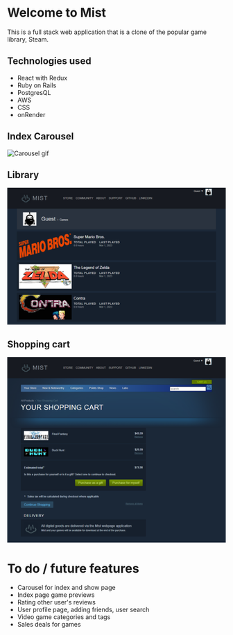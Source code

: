 # Welcome to **Mist**
This is a full stack web application that is a clone of the popular game library, Steam.

## Technologies used
- React with Redux
- Ruby on Rails
- PostgresQL
- AWS
- CSS
- onRender

## Index Carousel
![Carousel gif](/readme_assets/Carousel-gif.gif "Carousel")

## Library
![Library Screenshot](/readme_assets/library_screenshot.PNG "Library")

## Shopping cart
![Shopping cart](/readme_assets/shopping_cart_screenshot.PNG "Shopping Cart")

# To do / future features
- Carousel for index and show page
- Index page game previews
- Rating other user's reviews
- User profile page, adding friends, user search
- Video game categories and tags
- Sales deals for games